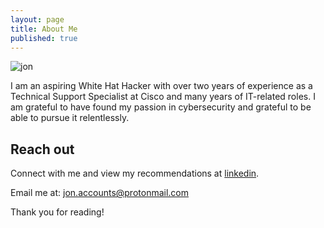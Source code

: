 ```yaml
---
layout: page
title: About Me
published: true
---
```


![jon](/images/jonfin.png "jon")


<p class="message">
   I am an aspiring White Hat Hacker with over two years of experience as a Technical Support Specialist at Cisco and many years of IT-related roles. I am grateful to have found my passion in cybersecurity and grateful to be able to pursue it relentlessly. 
</p>


## Reach out

Connect with me and view my recommendations at [linkedin](https://www.linkedin.com/in/jonmagee/).

Email me at: jon.accounts@protonmail.com

Thank you for reading!
